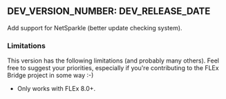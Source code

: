 ## DEV_VERSION_NUMBER: DEV_RELEASE_DATE
Add support for NetSparkle (better update checking system).

### Limitations
This version has the following limitations (and probably many others). Feel free to suggest your priorities, especially if you're contributing to the FLEx Bridge project in some way :-)

* Only works with FLEx 8.0+.
